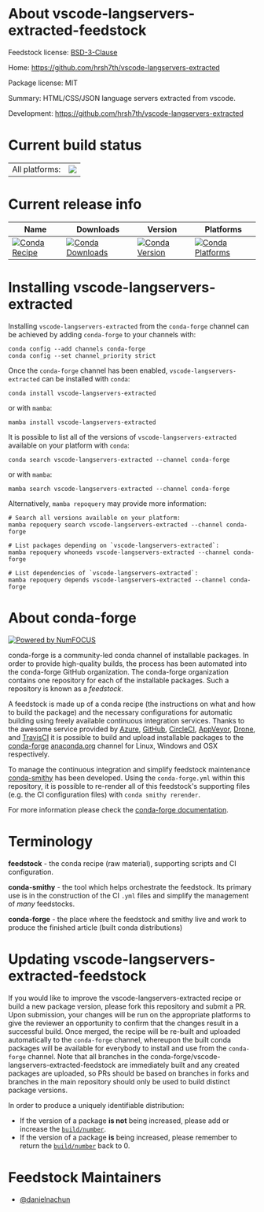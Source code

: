 About vscode-langservers-extracted-feedstock
============================================

Feedstock license: [BSD-3-Clause](https://github.com/conda-forge/vscode-langservers-extracted-feedstock/blob/main/LICENSE.txt)

Home: https://github.com/hrsh7th/vscode-langservers-extracted

Package license: MIT

Summary: HTML/CSS/JSON language servers extracted from vscode.

Development: https://github.com/hrsh7th/vscode-langservers-extracted

Current build status
====================


<table><tr><td>All platforms:</td>
    <td>
      <a href="https://dev.azure.com/conda-forge/feedstock-builds/_build/latest?definitionId=24235&branchName=main">
        <img src="https://dev.azure.com/conda-forge/feedstock-builds/_apis/build/status/vscode-langservers-extracted-feedstock?branchName=main">
      </a>
    </td>
  </tr>
</table>

Current release info
====================

| Name | Downloads | Version | Platforms |
| --- | --- | --- | --- |
| [![Conda Recipe](https://img.shields.io/badge/recipe-vscode--langservers--extracted-green.svg)](https://anaconda.org/conda-forge/vscode-langservers-extracted) | [![Conda Downloads](https://img.shields.io/conda/dn/conda-forge/vscode-langservers-extracted.svg)](https://anaconda.org/conda-forge/vscode-langservers-extracted) | [![Conda Version](https://img.shields.io/conda/vn/conda-forge/vscode-langservers-extracted.svg)](https://anaconda.org/conda-forge/vscode-langservers-extracted) | [![Conda Platforms](https://img.shields.io/conda/pn/conda-forge/vscode-langservers-extracted.svg)](https://anaconda.org/conda-forge/vscode-langservers-extracted) |

Installing vscode-langservers-extracted
=======================================

Installing `vscode-langservers-extracted` from the `conda-forge` channel can be achieved by adding `conda-forge` to your channels with:

```
conda config --add channels conda-forge
conda config --set channel_priority strict
```

Once the `conda-forge` channel has been enabled, `vscode-langservers-extracted` can be installed with `conda`:

```
conda install vscode-langservers-extracted
```

or with `mamba`:

```
mamba install vscode-langservers-extracted
```

It is possible to list all of the versions of `vscode-langservers-extracted` available on your platform with `conda`:

```
conda search vscode-langservers-extracted --channel conda-forge
```

or with `mamba`:

```
mamba search vscode-langservers-extracted --channel conda-forge
```

Alternatively, `mamba repoquery` may provide more information:

```
# Search all versions available on your platform:
mamba repoquery search vscode-langservers-extracted --channel conda-forge

# List packages depending on `vscode-langservers-extracted`:
mamba repoquery whoneeds vscode-langservers-extracted --channel conda-forge

# List dependencies of `vscode-langservers-extracted`:
mamba repoquery depends vscode-langservers-extracted --channel conda-forge
```


About conda-forge
=================

[![Powered by
NumFOCUS](https://img.shields.io/badge/powered%20by-NumFOCUS-orange.svg?style=flat&colorA=E1523D&colorB=007D8A)](https://numfocus.org)

conda-forge is a community-led conda channel of installable packages.
In order to provide high-quality builds, the process has been automated into the
conda-forge GitHub organization. The conda-forge organization contains one repository
for each of the installable packages. Such a repository is known as a *feedstock*.

A feedstock is made up of a conda recipe (the instructions on what and how to build
the package) and the necessary configurations for automatic building using freely
available continuous integration services. Thanks to the awesome service provided by
[Azure](https://azure.microsoft.com/en-us/services/devops/), [GitHub](https://github.com/),
[CircleCI](https://circleci.com/), [AppVeyor](https://www.appveyor.com/),
[Drone](https://cloud.drone.io/welcome), and [TravisCI](https://travis-ci.com/)
it is possible to build and upload installable packages to the
[conda-forge](https://anaconda.org/conda-forge) [anaconda.org](https://anaconda.org/)
channel for Linux, Windows and OSX respectively.

To manage the continuous integration and simplify feedstock maintenance
[conda-smithy](https://github.com/conda-forge/conda-smithy) has been developed.
Using the ``conda-forge.yml`` within this repository, it is possible to re-render all of
this feedstock's supporting files (e.g. the CI configuration files) with ``conda smithy rerender``.

For more information please check the [conda-forge documentation](https://conda-forge.org/docs/).

Terminology
===========

**feedstock** - the conda recipe (raw material), supporting scripts and CI configuration.

**conda-smithy** - the tool which helps orchestrate the feedstock.
                   Its primary use is in the construction of the CI ``.yml`` files
                   and simplify the management of *many* feedstocks.

**conda-forge** - the place where the feedstock and smithy live and work to
                  produce the finished article (built conda distributions)


Updating vscode-langservers-extracted-feedstock
===============================================

If you would like to improve the vscode-langservers-extracted recipe or build a new
package version, please fork this repository and submit a PR. Upon submission,
your changes will be run on the appropriate platforms to give the reviewer an
opportunity to confirm that the changes result in a successful build. Once
merged, the recipe will be re-built and uploaded automatically to the
`conda-forge` channel, whereupon the built conda packages will be available for
everybody to install and use from the `conda-forge` channel.
Note that all branches in the conda-forge/vscode-langservers-extracted-feedstock are
immediately built and any created packages are uploaded, so PRs should be based
on branches in forks and branches in the main repository should only be used to
build distinct package versions.

In order to produce a uniquely identifiable distribution:
 * If the version of a package **is not** being increased, please add or increase
   the [``build/number``](https://docs.conda.io/projects/conda-build/en/latest/resources/define-metadata.html#build-number-and-string).
 * If the version of a package **is** being increased, please remember to return
   the [``build/number``](https://docs.conda.io/projects/conda-build/en/latest/resources/define-metadata.html#build-number-and-string)
   back to 0.

Feedstock Maintainers
=====================

* [@danielnachun](https://github.com/danielnachun/)

